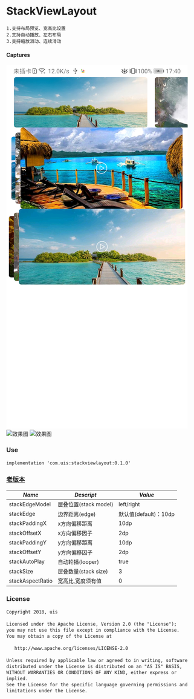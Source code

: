 # StackViewLayout
    1.支持布局预览、宽高比设置
    2.支持自动播放、左右布局
    3.支持缩放滑动、连续滑动

#### Captures
![效果图](/images/image_normal.png) ![效果图](/images/image_left.n) ![效果图](/images/image_right.n)

### Use
    implementation 'com.uis:stackviewlayout:0.1.0'

### [老版本](README-StackLayout.md)

*Name*| *Descript*|*Value*
  -----|--------|---
stackEdgeModel|层叠位置(stack model)|left/right
stackEdge|边界距离(edge)|默认值(default)：10dp
stackPaddingX|x方向偏移距离|10dp
stackOffsetX|x方向偏移因子|2dp
stackPaddingY|y方向偏移距离|10dp
stackOffsetY|y方向偏移因子|2dp
stackAutoPlay|自动轮播(looper)|true
stackSize|层叠数量(stack size)|3
stackAspectRatio|宽高比,宽度须有值|0

### License

    Copyright 2018, uis

    Licensed under the Apache License, Version 2.0 (the "License");
    you may not use this file except in compliance with the License.
    You may obtain a copy of the License at

       http://www.apache.org/licenses/LICENSE-2.0

    Unless required by applicable law or agreed to in writing, software
    distributed under the License is distributed on an "AS IS" BASIS,
    WITHOUT WARRANTIES OR CONDITIONS OF ANY KIND, either express or implied.
    See the License for the specific language governing permissions and
    limitations under the License.
